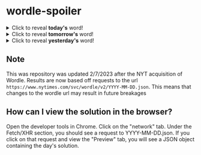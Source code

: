 # wordle-spoiler

<details>
  <summary>Click to reveal <b>today's</b> word!</summary>
  <br>
  <b> vying </b>
</details>

<details>
  <summary>Click to reveal <b>tomorrow's</b> word!</summary>
  <br>
  <b> boxer </b>
</details>

<details>
  <summary>Click to reveal <b>yesterday's</b> word!</summary>
  <br>
  <b> plumb </b>
</details>

## Note
This was repository was updated 2/7/2023 after the NYT acquisition of Wordle. Results are now based off requests to the url `https://www.nytimes.com/svc/wordle/v2/YYYY-MM-DD.json`. This means that changes to the wordle url may result in future breakages

## How can I view the solution in the browser?
Open the developer tools in Chrome. Click on the "network" tab. Under the Fetch/XHR section, you should see a request to YYYY-MM-DD.json. If you click on that request and view the "Preview" tab, you will see a JSON object containing the day's solution.
